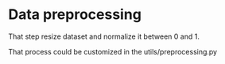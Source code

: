 # Data preprocessing

That step resize dataset and normalize it between 0 and 1.

That process could be customized in the utils/preprocessing.py